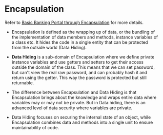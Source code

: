 # Encapsulation

Refer to <a href="Encapsulation.java">Basic Banking Portal through Encapsulation</a> for more details.

- Encapsulation is defined as the wrapping up of data, or the bundling of the implementation of data members and methods, instance variables of a class etc. It hides the code in a single entity that can be protected from the outside world (Data Hiding).

- **Data Hiding** is a sub-domain of Encapsulation where we define private instance variables and use getters and setters to get their access outside the domain of the class. This means that we can set password, but can't view the real raw password, and can probably hash it and return using the getter. This way the password is protected but still returnable.

- The difference between Encapsulation and Data Hiding is that Encapsulation brings about the knowledge and wraps entire data where variables may or may not be private. But in Data hiding, there is an advanced level of data security where variables are private. 

- Data Hiding focuses on securing the internal state of an object, while Encapsulation combines data and methods into a single unit to ensure maintainability of code.